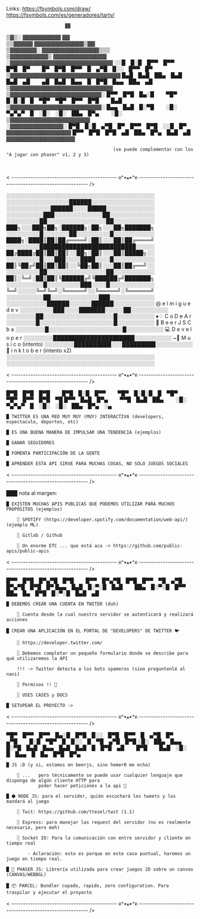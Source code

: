 Links: 
https://fsymbols.com/draw/
https://fsymbols.com/es/generadores/tarty/

                                        
                                        
                          ▓▓            
   ▒▓▒░               ▓▓▓▓▓▓▓▓▓▓    ▓▓    
  ▒▒▓▓▓▓▓            ▓▓▓▓▓▓▓▓▓▓▓▓▓▒▓▓   
   ▒▓▓▓▓▓▓▓░        ▓▓▓▓▓▓▓▓▓▓▓▓▓▓▓▒▒▒     
     ▒▓▓▓▓▓▓▓▓▓▓▒   ▓▓▓▓▓▓▓▓▓▓▓▓▓▓      
      ░▓▓▓▓▓▓▓▓▓▓▓▓▓▓▓▓▓▓▓▓▓▓▓▓▓▓▓              ░░█ █░█ █▀▀ █▀▀ █▀█ █▀   █▀ █▀█ █▀▀ █ ▄▀█ █░░ █▀▀ █▀
    ▒▓▓▓▓▓▓▓▓▓▓▓▓▓▓▓▓▓▓▓▓▓▓▓▓▓▓▓▓▓              █▄█ █▄█ ██▄ █▄█ █▄█ ▄█   ▄█ █▄█ █▄▄ █ █▀█ █▄▄ ██▄ ▄█
     ▒▓▓▓▓▓▓▓▓▓▓▓▓▓▓▓▓▓▓▓▓▓▓▓▓▓▓▓       
       ▒▓▓▓▓▓▓▓▓▓▓▓▓▓▓▓▓▓▓▓▓▓▓▓▓░                   █▀▀ █▀█ █▄░█   ▀█▀ █░█░█ █ ▀█▀ ▀█▀ █▀▀ █▀█   █▄█
      ▒▓▓▓▓▓▓▓▓▓▓▓▓▓▓▓▓▓▓▓▓▓▓▓▓░                    █▄▄ █▄█ █░▀█   ░█░ ▀▄▀▄▀ █ ░█░ ░█░ ██▄ █▀▄   ░█░
        ▒▓▓▓▓▓▓▓▓▓▓▓▓▓▓▓▓▓▓▓▓▓          
             ░▓▓▓▓▓▓▓▓▓▓▓▓▓▓░                   █▀█ █░█ ▄▀█ █▀ █▀▀ █▀█ ░░█ █▀
         ▓▓▓▓▓▓▓▓▓▓▓▓▓▓▓▓▓                      █▀▀ █▀█ █▀█ ▄█ ██▄ █▀▄ █▄█ ▄█
     ▓▓▓▓▓▓▓▓▓▓▓▓▓▓▓▓▓▓                 
                                        
                                            (se puede complementar con los "A jugar con phaser" v1, 2 y 3)
                                        

   




< -------------------------------------------- ฅ^•ﻌ•^ฅ --------------------------------------------------------- />


░░░░░░░░░░░░░░░░░░░░░░░░░░░░░░░░░░░░░░░░
░░░░░░░░░░░░░░░░░██████░░░░░░░░░░░░░░░░░
░░░░░░░░░░░░██████░░░░█████░░░░░░░░░░░░░
░░░░░░░░░░███░░░░░░░░░░░░░██░░░░░░░░░░░░
░░░░░░░░░██░░░░░░░░░░░░░░░░██░░░░░░░░░░░    ███╗░░░███╗██╗░██████╗░██╗░░░██╗███████╗
░░░░░░░░░█░░░░░░░██░░░░░░░░░█░░░░░░░░░░░    ████╗░████║██║██╔════╝░██║░░░██║██╔════╝
░░░░░░░░░██████████████████████████░░░░░    ██╔████╔██║██║██║░░██╗░██║░░░██║█████╗░░
░░░░░░░░░█░░░███░░░░████░░░░█░░░░░░░░░░░    ██║╚██╔╝██║██║██║░░╚██╗██║░░░██║██╔══╝░░  
░░░░░░░░░██░░░░░░░░░░░░░░░░██░░░░░░░░░░░    ██║░╚═╝░██║██║╚██████╔╝╚██████╔╝███████╗
░░░░░░░░░░█░░░░░░░░░███░░░░█░░░░░░░░░░░░    ╚═╝░░░░░╚═╝╚═╝░╚═════╝░░╚═════╝░╚══════╝
░░░░░░░░░░██░░░░░░░░░░░░░███░░░░░░░░░░░░    
░░░░░░░░░░░██████░░░░░░██████░░░░░░░░░░░    @ e l m i g u e d e v
░░░░░░░░░███░░░░███████░░░░░██░░░░░░░░░░    
░░░░░░░░██░░░░░░░░░░░░░░░░░░░█░░░░░░░░░░    ♦♢ C o D e A r
░░░░░░░░█░░░░░░░░░░░░░░░░░░░░█░░░░░░░░░░    🍻 B e e r J S   C b a 
░░░░░░░░█░░░░░░░░░░░░░░░░░░░░█░░░░░░░░░░    💻 D e v e l o p e r 
░░░░░░░░██████████████████████░░░░░░░░░░   ~🎵 M u s i c o (intento)
░░░░░░░░██████████░░░█████████░░░░░░░░░░    🎨 i n k t o b e r (intento x2)
░░░░░░░░░░░░░░░░░░░░░░░░░░░░░░░░░░░░░░░░    
░░░░░░░░░░░░░░░░░░░░░░░░░░░░░░░░░░░░░░░░   

< -------------------------------------------- ฅ^•ﻌ•^ฅ --------------------------------------------------------- />


█▀█ █▀█ █▀█   █▀█ █░█ █▀▀   ▀█▀ █░█░█ █ ▀█▀ ▀█▀ █▀▀ █▀█ ▀█
█▀▀ █▄█ █▀▄   ▀▀█ █▄█ ██▄   ░█░ ▀▄▀▄▀ █ ░█░ ░█░ ██▄ █▀▄ ░▄



    █ TWITTER ES UNA RED MUY MUY (MUY) INTERACTIVA (developers, espectaculo, deportes, etc)

    █ ES UNA BUENA MANERA DE IMPULSAR UNA TENDENCIA (ejemplos)

    █ GANAR SEGUIDORES
    
    █ FOMENTA PARTICIPACIÓN DE LA GENTE 

    █ APRENDER ESTA API SIRVE PARA MUCHAS COSAS, NO SOLO JUEGOS SOCIALES


< -------------------------------------------- ฅ^•ﻌ•^ฅ --------------------------------------------------------- />

███ nota al margen: 

    █ EXISTEN MUCHAS APIS PUBLICAS QUE PODEMOS UTILIZAR PARA MUCHOS PROPÓSITOS (ejemplos)

        ░ SPOTIFY (https://developer.spotify.com/documentation/web-api/) (ejemplo ML)

        ░ Gitlab / Github

        ░ Un enorme ETC ... que está aca -> https://github.com/public-apis/public-apis


< -------------------------------------------- ฅ^•ﻌ•^ฅ --------------------------------------------------------- />


█▀▀ █▀█ █▀▄▀█ █▀█   █▀▀ █▀▄▀█ █▀█ █▀▀ ▀█ ▄▀█ █▀▄▀█ █▀█ █▀
█▄▄ █▄█ █░▀░█ █▄█   ██▄ █░▀░█ █▀▀ ██▄ █▄ █▀█ █░▀░█ █▄█ ▄█


    █ DEBEMOS CREAR UNA CUENTA EN TWITER (duh)

        ░ Cuenta desde la cual nuestro servidor se autenticará y realizará acciones

    █ CREAR UNA APLICACIÓN EN EL PORTAL DE "DEVELOPERS" DE TWITTER 🐦

        ░ https://developer.twitter.com/

        ░ Debemos completar un pequeño formulario donde se describe para qué utilizaremos la API

        !!! -> Twitter detecta a los bots spameros (sino preguntenlé al nani)

        ░ Permisos !! 🚨

        ░ USES CASES y DOCS

    █ SETUPEAR EL PROYECTO -> 

< -------------------------------------------- ฅ^•ﻌ•^ฅ --------------------------------------------------------- />


▀█▀ █▀▀ █▀▀ █▄░█ █▀█ █░░ █▀█ █▀▀ █ ▄▀█ █▀   ▄▀█   █░█ ▀█▀ █ █░░ █ ▀█ ▄▀█ █▀█
░█░ ██▄ █▄▄ █░▀█ █▄█ █▄▄ █▄█ █▄█ █ █▀█ ▄█   █▀█   █▄█ ░█░ █ █▄▄ █ █▄ █▀█ █▀▄


    █ JS :D (y si, estamos en beerjs, sino homer0 me echa)

        ░ ...   pero técnicamente se puede usar cualquier lenguaje que disponga de algún cliente HTTP para 
                poder hacer peticiones a la api 🙊

    █ ⬢ NODE JS: para el servidor, quién escuchará los tweets y los mandará al juego

        ░ Twit: https://github.com/ttezel/twit (1.1)

        ░ Express: para manejar las request del servidor (no es realmente necesario, pero meh)

        ░ Socket IO: Para la comunicación con entre servidor y cliente en tiempo real

            - Aclaración: esto es porque en este caso puntual, haremos un juego en tiempo real.

    █ 🚀 PHASER JS: Librería utilizada para crear juegos 2D sobre un canvas (CANVAS/WEBBGL)

    █ 📦 PARCEL: Bundler copado, rapido, zero configuration. Para traspilar y ejecutar el proyecto


< -------------------------------------------- ฅ^•ﻌ•^ฅ --------------------------------------------------------- />








